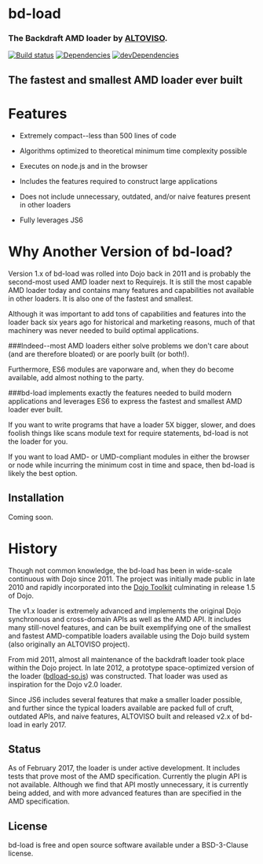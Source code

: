 # bd-load
### The Backdraft AMD loader by [ALTOVISO](http://www.altoviso.com/).

[![Build status][travis-image]][travis-url]
[![Dependencies][deps-image]][deps-url]
[![devDependencies][dev-deps-image]][dev-deps-url]

## The fastest and smallest AMD loader ever built

# Features

* Extremely compact--less than 500 lines of code

* Algorithms optimized to theoretical minimum time complexity possible

* Executes on node.js and in the browser

* Includes the features required to construct large applications

* Does not include unnecessary, outdated, and/or naive features present in other loaders

* Fully leverages JS6

# Why Another Version of bd-load?

Version 1.x of bd-load was rolled into Dojo back in 2011 and is probably the second-most used AMD loader next to Requirejs.
It is still the most capable AMD loader today and contains many features and capabilities not available in other loaders. It
is also one of the fastest and smallest.

Although it was important to add tons of capabilities and features into the loader back six years ago for historical and marketing reasons,
much of that machinery was never needed to build optimal applications.

###Indeed--most AMD loaders either solve problems we don't care about (and are therefore bloated) or are poorly built (or both!).

Furthermore, ES6 modules are vaporware and, when they do become available, add almost nothing to the party.

###bd-load implements exactly the features needed to build modern applications and leverages ES6 to express the fastest and smallest AMD loader ever built.

If you want to write programs that have a loader 5X bigger, slower, and does foolish things like scans module text
for require statements, bd-load is not the loader for you.

If you want to load AMD- or UMD-compliant modules in either the browser or node while incurring the minimum cost in time
and space, then bd-load is likely the best option.

## Installation

Coming soon.


# History

Though not common knowledge, the bd-load has been in wide-scale continuous with Dojo since 2011. The project was initially
made public in late 2010 and rapidly incorporated into the [Dojo Toolkit](https://dojotoolkit.org/) culminating in release 1.5 of 
Dojo.

The v1.x loader is extremely advanced and implements the original Dojo synchronous and cross-domain APIs
as well as the AMD API. It includes many still-novel features, and can be built exemplifying one of the smallest and fastest
AMD-compatible loaders available using the Dojo build system (also originally an ALTOVISO project).

From mid 2011, almost all maintenance of the backdraft loader took place within the Dojo project. In late 2012, a prototype
space-optimized version of the loader ([bdload-so.js](https://github.com/altoviso/bdLoad/blob/master/lib/bdload-so.js)) 
was constructed. That loader was used as inspiration for the Dojo v2.0 loader.

Since JS6 includes several features that make a smaller loader possible, and further since the typical loaders available 
are packed full of cruft, outdated APIs, and naive features, ALTOVISO built and released v2.x of bd-load in early 2017.

## Status

As of February 2017, the loader is under active development. It includes tests that prove most of the AMD specification.
Currently the plugin API is not available. Although we find that API mostly unnecessary, it is currently being added, and
with more advanced features than are specified in the AMD specification.

## License

bd-load is free and open source software available under a BSD-3-Clause license.

[deps-image]:     https://img.shields.io/david/altoviso/bd-load.svg
[deps-url]:       https://david-dm.org/altoviso/bd-load
[dev-deps-image]: https://img.shields.io/david/dev/altoviso/bd-load.svg
[dev-deps-url]:   https://david-dm.org/altoviso/bd-load#info=devDependencies
[travis-image]:   https://img.shields.io/travis/altoviso/bd-load.svg
[travis-url]:     https://travis-ci.org/altoviso/bd-load

